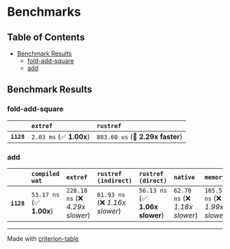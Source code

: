 # Benchmarks

## Table of Contents

- [Benchmark Results](#benchmark-results)
    - [fold-add-square](#fold-add-square)
    - [add](#add)

## Benchmark Results

### fold-add-square

|            | `extref`                | `rustref`                         |
|:-----------|:------------------------|:--------------------------------- |
| **`i128`** | `2.03 ms` (✅ **1.00x**) | `883.60 us` (🚀 **2.29x faster**)  |

### add

|            | `compiled wat`           | `extref`                         | `rustref (indirect)`            | `rustref (direct)`              | `native`                        | `memory`                          |
|:-----------|:-------------------------|:---------------------------------|:--------------------------------|:--------------------------------|:--------------------------------|:--------------------------------- |
| **`i128`** | `53.17 ns` (✅ **1.00x**) | `228.18 ns` (❌ *4.29x slower*)   | `61.93 ns` (❌ *1.16x slower*)   | `56.13 ns` (✅ **1.06x slower**) | `62.70 ns` (❌ *1.18x slower*)   | `105.57 ns` (❌ *1.99x slower*)    |

---
Made with [criterion-table](https://github.com/nu11ptr/criterion-table)

